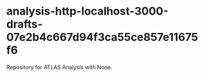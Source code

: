 # analysis-http-localhost-3000-drafts-07e2b4c667d94f3ca55ce857e11675f6
Repository for ATLAS Analysis with None.
